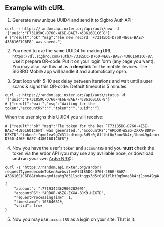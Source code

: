 ## Example with cURL

1. Generate new unique UUID4 and send it to Sigbro Auth API:

```shell
curl -s https://random.api.nxter.org/api/auth/new -d '{"uuid":"F73185DC-D760-4E6E-BAE7-43861601C6F8"}'
# {"result":"ok","msg":"The new record `F73185DC-D760-4E6E-BAE7-43861601C6F8` was saved."}
```

2. You need to use the same UUID4 for making URL `https://dl.sigbro.com/auth/F73185DC-D760-4E6E-BAE7-43861601C6F8/`. Use
   it prepare QR-code. Put it on your login form (any page you want). You may also use this url as a **deeplink** for
   the mobile devices. The SIGBRO Mobile app will handle it and automatically open.

3. Start loop with 5-10 sec delay between iterations and wait until a user scans & signs this QR-code. Default timeout
   is 5 minutes.

```shell
curl -s https://random.api.nxter.org/api/auth/status -d '{"uuid":"F73185DC-D760-4E6E-BAE7-43861601C6F8"}'
# {"result":"wait","msg":"Waiting for the token","accountRS":"","token":"","uuid":""}
```

When the user signs this UUID4 you will receive:

```shell
# {"result":"ok","msg":"The token for the key `F73185DC-D760-4E6E-BAE7-43861601C6F8` was generated.","accountRS":"ARDOR-W5ZG-ZXXA-8DK9-HZXTD","token":"qmd1ea9g7d31lsdtnqgs3d5r0j81flht0q5ooe3k4rj1bom49g4eurmqghmn7706ienm6cem830q9ltgh1e4ct9gqvooar31cl67h1djpiague3jboi1qb6llrr0sfoju434457glki37s5o9l0ijrsvqfthof3n","uuid":"F73185DC-D760-4E6E-BAE7-43861601C6F8"}    
```

4. Now you have the user's `token` and `accountRS` and you **must** check the token via the Ardor API (you may use any
   available node, or download and run your own [Ardor NRS](https://www.jelurida.com/ardor/downloads)):

```shell
curl -s "https://random.api.nxter.org/ardor?requestType=decodeToken&website=F73185DC-D760-4E6E-BAE7-43861601C6F8&token=qmd1ea9g7d31lsdtnqgs3d5r0j81flht0q5ooe3k4rj1bom49g4eurmqghmn7706ienm6cem830q9ltgh1e4ct9gqvooar31cl67h1djpiague3jboi1qb6llrr0sfoju434457glki37s5o9l0ijrsvqfthof3n"

{
    "account": "17719342362906202094",
    "accountRS": "ARDOR-W5ZG-ZXXA-8DK9-HZXTD",
    "requestProcessingTime": 1,
    "timestamp": 105646319,
    "valid": true
}
```

5. Now you may use `accountRS` as a login on your site. That is it.
